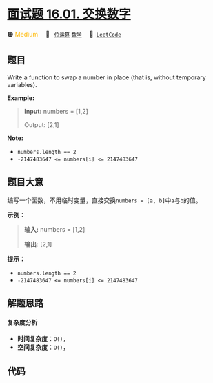 # [面试题 16.01. 交换数字](https://leetcode.cn/problems/swap-numbers-lcci)

🟠 <font color=#ffb800>Medium</font>&emsp; 🔖&ensp; [`位运算`](/leetcode/outline/tag/bit-manipulation.md) [`数学`](/leetcode/outline/tag/math.md)&emsp; 🔗&ensp;[`LeetCode`](https://leetcode.cn/problems/swap-numbers-lcci)


## 题目

Write a function to swap a number in place (that is, without temporary
variables).

**Example:**

> 
> 
> 
> 
> 
> **Input:** numbers = [1,2]
> 
> Output: [2,1]
> 
> 

**Note:**

  * `numbers.length == 2`
  * `-2147483647 <= numbers[i] <= 2147483647`


## 题目大意

编写一个函数，不用临时变量，直接交换`numbers = [a, b]`中`a`与`b`的值。

**示例：**

> 
> 
> 
> 
> 
> **输入:** numbers = [1,2]
> 
> **输出:** [2,1]
> 
> 

**提示：**

  * `numbers.length == 2`
  * `-2147483647 <= numbers[i] <= 2147483647`


## 解题思路

#### 复杂度分析

- **时间复杂度**：`O()`，
- **空间复杂度**：`O()`，

## 代码

```javascript

```